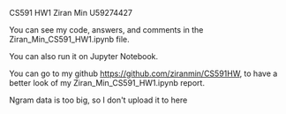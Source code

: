 CS591 HW1
Ziran Min
U59274427

You can see my code, answers, and comments in the Ziran_Min_CS591_HW1.ipynb file.

You can also run it on Jupyter Notebook.

You can go to my github https://github.com/ziranmin/CS591HW, to have a better look of my Ziran_Min_CS591_HW1.ipynb report.

Ngram data is too big, so I don't upload it to here
